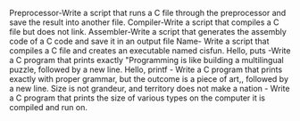 Preprocessor-Write a script that runs a C file through the preprocessor and save the result into another file.
Compiler-Write a script that compiles a C file but does not link.
Assembler-Write a script that generates the assembly code of a C code and save it in an output file
Name- Write a script that compiles a C file and creates an executable named cisfun.
Hello, puts -Write a C program that prints exactly "Programming is like building a multilingual puzzle, followed by a new line.
Hello, printf -  Write a C program that prints exactly with proper grammar, but the outcome is a piece of art,, followed by a new line.
Size is not grandeur, and territory does not make a nation - Write a C program that prints the size of various types on the computer it is compiled and run on.
